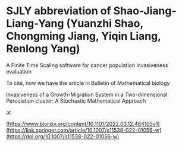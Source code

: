 # SJLY abbreviation of Shao-Jiang-Liang-Yang (Yuanzhi Shao, Chongming Jiang, Yiqin Liang, Renlong Yang)
A Finite Time Scaling software for cancer population invasiveness evaluation

To cite, now we have the article in Bulletin of Mathematical biology

Invasiveness of a Growth-Migration System in a Two-dimensional Percolation cluster: A Stochastic Mathematical Approach

at

[https://www.biorxiv.org/content/10.1101/2022.03.12.484105v1](https://link.springer.com/article/10.1007/s11538-022-01056-w](https://doi.org/10.1007/s11538-022-01056-w)
